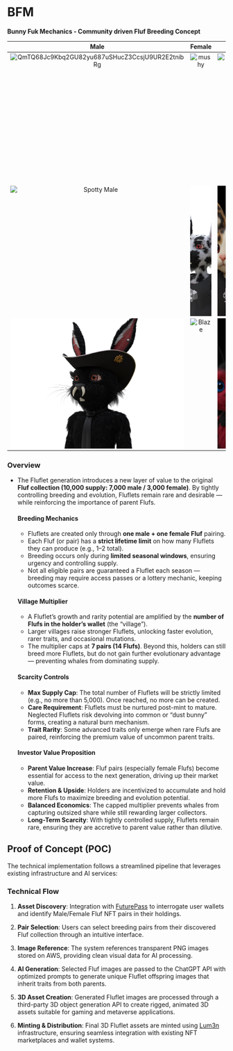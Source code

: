 # BFM
**Bunny Fuk Mechanics - Community driven Fluf Breeding Concept**

|                             Male                             |                            Female                            |                           Fluflet                            |
| :----------------------------------------------------------: | :----------------------------------------------------------: | :----------------------------------------------------------: |
| <img width="100%" height="300px" alt="QmTQ68Jc9Kbq2GU82yu687uSHucZ3CcsjU9UR2E2tnibRg" src="https://github.com/user-attachments/assets/0c8a695b-7b42-45a9-a3ae-c7cb5308a298" style="display: block; margin: 0 auto; object-fit: cover;" /> | <img width="100%" height="300px" alt="mushy" src="https://github.com/user-attachments/assets/e04fd1e3-6644-43a1-b79a-01325a41dc18" style="display: block; margin: 0 auto; object-fit: cover;" /> | <img width="100%" height="300px" alt="babyZombie" src="https://github.com/user-attachments/assets/09a4273b-e481-4eb5-89c5-3868c0f0746b" style="display: block; margin: 0 auto; object-fit: cover;" /> |
| <img width="100%" height="300px" alt="Spotty Male" src="./images/spottyMale.png" style="display: block; margin: 0 auto; object-fit: cover;" /> | <img width="100%" height="300px" alt="Zebra Female" src="./images/zebraFemale.png" style="display: block; margin: 0 auto; object-fit: cover;" /> | <img width="100%" height="300px" alt="Fluflet" src="./images/fluflet.png" style="display: block; margin: 0 auto; object-fit: cover;" /> |
| <img width="100%" height="300px" alt="Male Darkness" src="./images/maleDarkness.png" style="display: block; margin: 0 auto; object-fit: cover;" /> | <img width="100%" height="300px" alt="Blaze" src="./images/blaze.png" style="display: block; margin: 0 auto; object-fit: cover;" /> | <img width="100%" height="300px" alt="Fluflet 2" src="./images/fluflet2.png" style="display: block; margin: 0 auto; object-fit: cover;" /> |



###  Overview

- The Fluflet generation introduces a new layer of value to the original **Fluf collection (10,000 supply: 7,000 male / 3,000 female)**. By tightly controlling breeding and evolution, Fluflets remain rare and desirable — while reinforcing the importance of parent Flufs.

  

  #### **Breeding Mechanics**

  - Fluflets are created only through **one male + one female Fluf** pairing.
  - Each Fluf (or pair) has a **strict lifetime limit** on how many Fluflets they can produce (e.g., 1–2 total).
  - Breeding occurs only during **limited seasonal windows**, ensuring urgency and controlling supply.
  - Not all eligible pairs are guaranteed a Fluflet each season — breeding may require access passes or a lottery mechanic, keeping outcomes scarce.

  

  #### Village Multiplier

  - A Fluflet’s growth and rarity potential are amplified by the **number of Flufs in the holder’s wallet** (the “village”).
  - Larger villages raise stronger Fluflets, unlocking faster evolution, rarer traits, and occasional mutations.
  - The multiplier caps at **7 pairs (14 Flufs)**. Beyond this, holders can still breed more Fluflets, but do not gain further evolutionary advantage — preventing whales from dominating supply.

  #### **Scarcity Controls**

  - **Max Supply Cap**: The total number of Fluflets will be strictly limited (e.g., no more than 5,000). Once reached, no more can be created.
  - **Care Requirement**: Fluflets must be nurtured post-mint to mature. Neglected Fluflets risk devolving into common or “dust bunny” forms, creating a natural burn mechanism.
  - **Trait Rarity**: Some advanced traits only emerge when rare Flufs are paired, reinforcing the premium value of uncommon parent traits.

  

  #### **Investor Value Proposition**

  - **Parent Value Increase**: Fluf pairs (especially female Flufs) become essential for access to the next generation, driving up their market value.
  - **Retention & Upside**: Holders are incentivized to accumulate and hold more Flufs to maximize breeding and evolution potential.
  - **Balanced Economics**: The capped multiplier prevents whales from capturing outsized share while still rewarding larger collectors.
   - **Long-Term Scarcity**: With tightly controlled supply, Fluflets remain rare, ensuring they are accretive to parent value rather than dilutive.

## Proof of Concept (POC)

The technical implementation follows a streamlined pipeline that leverages existing infrastructure and AI services:

### Technical Flow

1. **Asset Discovery**: Integration with [FuturePass](https://futurepass.id/) to interrogate user wallets and identify Male/Female Fluf NFT pairs in their holdings.

2. **Pair Selection**: Users can select breeding pairs from their discovered Fluf collection through an intuitive interface.

3. **Image Reference**: The system references transparent PNG images stored on AWS, providing clean visual data for AI processing.

4. **AI Generation**: Selected Fluf images are passed to the ChatGPT API with optimized prompts to generate unique Fluflet offspring images that inherit traits from both parents.

5. **3D Asset Creation**: Generated Fluflet images are processed through a third-party 3D object generation API to create rigged, animated 3D assets suitable for gaming and metaverse applications.

6. **Minting & Distribution**: Final 3D Fluflet assets are minted using [Lum3n](https://www.lum3n.xyz/) infrastructure, ensuring seamless integration with existing NFT marketplaces and wallet systems.

